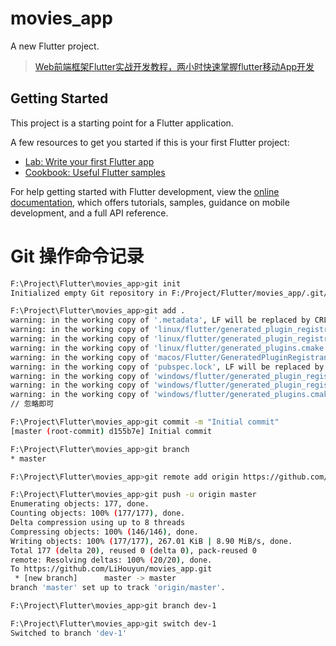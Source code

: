# movies_app

A new Flutter project.

> [Web前端框架Flutter实战开发教程，两小时快速掌握flutter移动App开发](https://www.bilibili.com/video/BV1EY41177y4/?p=2&share_source=copy_web&vd_source=54da364394d3171749b2e716a4ee75dd)

## Getting Started

This project is a starting point for a Flutter application.

A few resources to get you started if this is your first Flutter project:

- [Lab: Write your first Flutter app](https://docs.flutter.dev/get-started/codelab)
- [Cookbook: Useful Flutter samples](https://docs.flutter.dev/cookbook)

For help getting started with Flutter development, view the
[online documentation](https://docs.flutter.dev/), which offers tutorials,
samples, guidance on mobile development, and a full API reference.

# Git 操作命令记录
```sh
F:\Project\Flutter\movies_app>git init
Initialized empty Git repository in F:/Project/Flutter/movies_app/.git/

F:\Project\Flutter\movies_app>git add .
warning: in the working copy of '.metadata', LF will be replaced by CRLF the next time Git touches it
warning: in the working copy of 'linux/flutter/generated_plugin_registrant.cc', LF will be replaced by CRLF the next time Git touches it
warning: in the working copy of 'linux/flutter/generated_plugin_registrant.h', LF will be replaced by CRLF the next time Git touches it
warning: in the working copy of 'linux/flutter/generated_plugins.cmake', LF will be replaced by CRLF the next time Git touches it
warning: in the working copy of 'macos/Flutter/GeneratedPluginRegistrant.swift', LF will be replaced by CRLF the next time Git touches it
warning: in the working copy of 'pubspec.lock', LF will be replaced by CRLF the next time Git touches it
warning: in the working copy of 'windows/flutter/generated_plugin_registrant.cc', LF will be replaced by CRLF the next time Git touches it
warning: in the working copy of 'windows/flutter/generated_plugin_registrant.h', LF will be replaced by CRLF the next time Git touches it
warning: in the working copy of 'windows/flutter/generated_plugins.cmake', LF will be replaced by CRLF the next time Git touches it
// 忽略即可

F:\Project\Flutter\movies_app>git commit -m "Initial commit"
[master (root-commit) d155b7e] Initial commit

F:\Project\Flutter\movies_app>git branch
* master

F:\Project\Flutter\movies_app>git remote add origin https://github.com/LiHouyun/movies_app.git

F:\Project\Flutter\movies_app>git push -u origin master
Enumerating objects: 177, done.
Counting objects: 100% (177/177), done.
Delta compression using up to 8 threads
Compressing objects: 100% (146/146), done.
Writing objects: 100% (177/177), 267.01 KiB | 8.90 MiB/s, done.
Total 177 (delta 20), reused 0 (delta 0), pack-reused 0
remote: Resolving deltas: 100% (20/20), done.
To https://github.com/LiHouyun/movies_app.git
 * [new branch]      master -> master
branch 'master' set up to track 'origin/master'.

F:\Project\Flutter\movies_app>git branch dev-1

F:\Project\Flutter\movies_app>git switch dev-1
Switched to branch 'dev-1'

```
